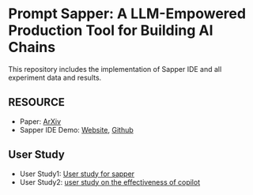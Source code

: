 # Prompt Sapper: A LLM-Empowered Production Tool for Building AI Chains

[//]: # (<hr>)
This repository includes the implementation of Sapper IDE and all experiment data and results.

[//]: # (<hr>)
## RESOURCE
* Paper: [ArXiv](https://browse.arxiv.org/pdf/2306.12028.pdf)
* Sapper IDE Demo: [Website](https://www.promptsapper.tech/sapperenterprise/workspace), [Github](https://github.com/YuCheng1106/PromptSapper/tree/main/sapper%20IDE)

## User Study
* User Study1: [User study for sapper](https://github.com/YuCheng1106/PromptSapper/tree/main/user%20study1)
* User Study2: [user study on the effectiveness of copilot](https://github.com/YuCheng1106/PromptSapper/tree/main/user%20study2)
